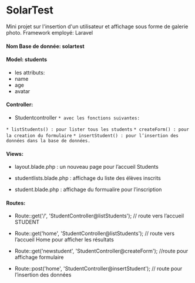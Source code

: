 # SolarTest
Mini projet sur l'insertion d'un utilisateur et affichage sous forme de galerie photo. Framework employé: Laravel

#### Nom Base de donnée: solartest

#### Model: students
* les attributs: 
* name
* age
* avatar

#### Controller:
* Studentcontroller
`* avec les fonctions suivantes:`

`* listStudents() : pour lister tous les students`
`* createForm() : pour la creation du formulaire`
`* insertStudent() : pour l’insertion des données dans la base de données.`

#### Views:
* layout.blade.php : un nouveau page pour l’accueil Students

* studentlists.blade.php : affichage du liste des élèves inscrits

* student.blade.php : affichage du formualire pour l’inscription 


#### Routes:

* Route::get('/', 'StudentController@listStudents'); // route vers l’accueil STUDENT

* Route::get('home', 'StudentController@listStudents'); // route vers l’accueil Home pour afficher les résultats

* Route::get('newstudent', 'StudentController@createForm'); //route pour affichage formulaire

* Route::post('home', 'StudentController@insertStudent'); // route pour l’insertion des données
 